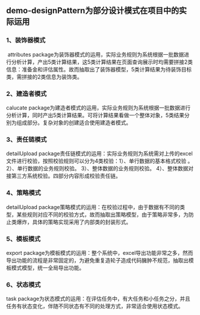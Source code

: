 ## demo-designPattern为部分设计模式在项目中的实际运用 

### 1、装饰器模式

​	attributes package为装饰器模式的运用，实际业务规则为系统根据一批数据进行分析计算，产出5类计算结果，这5类计算结果在页面查询展示时均需要拼接2类信息：准备金和评估属性。故而抽取出了装饰器模型，5类计算结果为待装饰目标类，需拼接的2类信息为装饰类。 

### 2、建造者模式

calucate package为建造者模式的运用，实际业务规则为系统根据一批数据进行分析计算，同时产出5类计算结果。可将计算结果看做一个整体对象，5类结果分别为组成部分。复杂对象的创建适合使用建造者模式。 

### 3、责任链模式

detailUpload package责任链模式的运用：实际业务规则为系统需对上传的excel文件进行校验，按照校验规则可以分为4类校验：1）、单行数据的基本格式校验 。2）、单行数据的业务规则校验。 3）、整体数据的业务规则校验。 4）、整体数据对接第三方系统校验。四部分内容形成校验责任链。

### 4、策略模式

detailUpload package策略模式的运用：在校验过程中，由于数据有不同的类型，某些规则对应不同的校验方式，故而抽取出策略模型，由于策略非常多，为防止类爆炸，具体的策略实现采用了内部类的封装形式。 

### 5、模板模式

export package为模板模式的运用：整个系统中，excel导出功能非常之多，然而导出功能的流程是非常固定的，为避免重复造轮子造成代码臃肿不规范，抽取出模板模式模型，统一全局导出功能。 

### 6、状态模式

task package为状态模式的运用：在评估任务中，有大任务和小任务之分，并且任务有状态变化，伴随不同状态有不同的处理方式，非常适合使用状态模式。